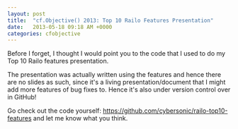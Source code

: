 ```yaml
---
layout: post
title:  "cf.Objective() 2013: Top 10 Railo Features Presentation"
date:   2013-05-18 09:18 AM +0000
categories: cfobjective
---
```

<p>Before I forget, I thought I would point you to the code that I used to do my Top 10 Railo features presentation. </p>
<p>The presentation was actually written using the features and hence there are no slides as such, since it's a living presentation/document that I might add more features of bug fixes to. Hence it's also under version control over in GitHub! </p>
<p>Go check out the code yourself: <a href="https://github.com/cybersonic/railo-top10-features">https://github.com/cybersonic/railo-top10-features</a> and let me know what you think. </p>
<p> </p>